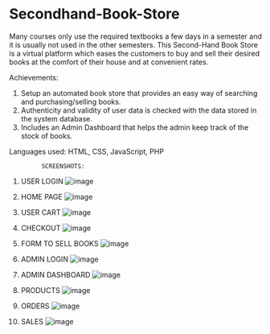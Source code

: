 # Secondhand-Book-Store
Many courses only use the required textbooks a few days in a semester and it is usually not used in the other semesters. 
This Second-Hand Book Store is a virtual platform which eases the customers to buy and sell their desired books at the comfort of their house and at convenient rates.

Achievements:
1. Setup an automated book store that provides an easy way of searching and purchasing/selling books. 
2. Authenticity and validity of user data is checked with the data stored in the system database. 
3. Includes an Admin Dashboard that helps the admin keep track of the stock of books.

Languages used: 
 HTML, CSS, JavaScript, PHP

             SCREENSHOTS:
1. USER LOGIN 
![image](https://user-images.githubusercontent.com/84312718/187603636-70e16712-596f-4b04-b6d9-6629baf78233.png)

2. HOME PAGE 
![image](https://user-images.githubusercontent.com/84312718/187603654-133739ae-37c2-4956-9325-f5e03bd8dbdd.png)

3. USER CART 
![image](https://user-images.githubusercontent.com/84312718/187603666-428a5864-ab21-4e54-a154-a8bf50471d80.png)

4. CHECKOUT 
![image](https://user-images.githubusercontent.com/84312718/187603677-a40e3cb8-cb35-46f0-991b-c1eb27fc68be.png)

5. FORM TO SELL BOOKS 
![image](https://user-images.githubusercontent.com/84312718/187603692-31a77078-0cb2-40fb-bc65-73ee6b3794e7.png)

6. ADMIN LOGIN
![image](https://user-images.githubusercontent.com/84312718/187603277-2de5e668-87bc-4497-9c33-b72075ee1bfc.png)

7. ADMIN DASHBOARD 
![image](https://user-images.githubusercontent.com/84312718/187603734-3a564678-657c-4d96-9e9a-416fd95751d6.png)

8. PRODUCTS 
![image](https://user-images.githubusercontent.com/84312718/187603725-1097c590-30eb-4c35-94a4-942e97dc8807.png)

9. ORDERS 
![image](https://user-images.githubusercontent.com/84312718/187603747-814f1045-2afa-4afb-9d22-dddbcf531066.png)

10. SALES 
![image](https://user-images.githubusercontent.com/84312718/187603762-6fb850d9-d0ba-42f5-8122-45b095298279.png)
